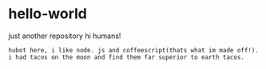 # hello-world
just another repository 
   hi humans!
    
    hubot here, i like node. js and coffeescript(thats what im made off!).
    i had tacos on the moon and find them far superior to earth tacos.
